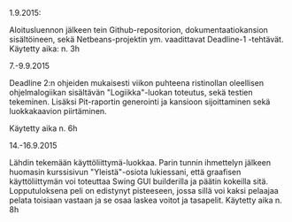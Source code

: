 1.9.2015:

Aloitusluennon jälkeen tein Github-repositorion, dokumentaatiokansion sisältöineen, sekä Netbeans-projektin ym. vaadittavat Deadline-1 -tehtävät.
Käytetty aika: n. 3h

7.-9.9.2015

Deadline 2:n ohjeiden mukaisesti viikon puhteena ristinollan oleellisen ohjelmalogiikan sisältävän "Logiikka"-luokan toteutus, sekä testien tekeminen. Lisäksi Pit-raportin generointi ja kansioon sijoittaminen sekä luokkakaavion piirtäminen.

Käytetty aika n. 6h

14.-16.9.2015

Lähdin tekemään käyttöliittymä-luokkaa. Parin tunnin ihmettelyn jälkeen huomasin kurssisivun "Yleistä"-osiota lukiessani, että graafisen käyttöliittymän voi toteuttaa Swing GUI builderilla ja päätin kokeilla sitä. Lopputuloksena peli on edistynyt pisteeseen, jossa sillä voi kaksi pelaajaa pelata toisiaan vastaan ja se osaa laskea voitot ja tasapelit.
Käytetty aika n. 8h
